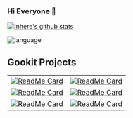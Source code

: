 ### Hi Everyone 👋

<!--
**inhere/inhere** is a ✨ _special_ ✨ repository because its `README.md` (this file) appears on your GitHub profile.

Here are some ideas to get you started:

- 🔭 I’m currently working on Earth
- 🌱 I’m currently learning Go,Java
- 👯 I’m looking to collaborate on ...
- 🤔 I’m looking for help with ...
- 💬 Ask me about ...
- 📫 How to reach me: ...
- 😄 Pronouns: ...
- ⚡ Fun fact: ...
- 👯 I am participating in the contribution project: [Gookit](https://github.com/gookit) [Swoft](https://github.com/swoft-cloud)
-->

[![inhere's github stats](https://github-readme-stats.vercel.app/api?username=inhere&show_icons=true&theme=)](https://github.com/inhere)

![language](https://github-readme-stats.vercel.app/api/top-langs/?username=inhere&layout=compact)

## Gookit Projects

|  |  |
|--------|-------|
[![ReadMe Card][gookit_color_card]](https://github.com/gookit/color) | [![ReadMe Card][gookit_rux_card]](https://github.com/gookit/rux) 
[![ReadMe Card][gookit_gcli_card]](https://github.com/gookit/gcli) |  [![ReadMe Card][gookit_goutil_card]](https://github.com/gookit/goutil) 
[![ReadMe Card][gookit_validate_card]](https://github.com/gookit/validate) |  [![ReadMe Card][gookit_config_card]](https://github.com/gookit/config) 

[gookit_color_card]: https://github-readme-stats.vercel.app/api/pin/?username=gookit&repo=color&show_owner=true
[gookit_config_card]: https://github-readme-stats.vercel.app/api/pin/?username=gookit&repo=config&show_owner=true
[gookit_gcli_card]: https://github-readme-stats.vercel.app/api/pin/?username=gookit&repo=gcli&show_owner=true
[gookit_goutil_card]: https://github-readme-stats.vercel.app/api/pin/?username=gookit&repo=goutil&show_owner=true
[gookit_rux_card]: https://github-readme-stats.vercel.app/api/pin/?username=gookit&repo=rux&show_owner=true
[gookit_validate_card]: https://github-readme-stats.vercel.app/api/pin/?username=gookit&repo=validate&show_owner=true


